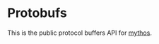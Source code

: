 # Protobufs

This is the public protocol buffers API for [mythos](https://github.com/ark-us/wasmx).
